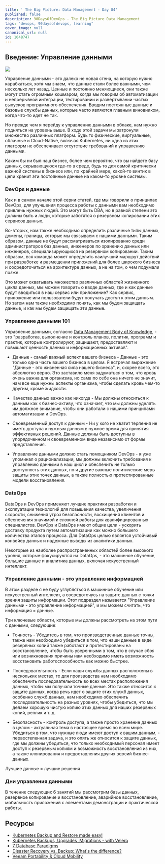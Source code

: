 ```yaml
---
title: ' The Big Picture: Data Management - Day 84'
published: false
description: 90DaysOfDevOps - The Big Picture Data Management
tags: "devops, 90daysofdevops, learning"
cover_image: null
canonical_url: null
id: 1048747
---
```

## Введение: Управление данными

![](../images/Day84_Data1.png?v1)

Управление данными - это далеко не новая стена, на которую нужно карабкаться, хотя мы знаем, что данные стали более важными, чем несколько лет назад. Ценные и постоянно меняющиеся, они также могут стать огромным кошмаром, когда мы говорим об автоматизации и непрерывной интеграции, тестировании и развертывании частых выпусков программного обеспечения. Вводим постоянные данные и базовые службы данных, которые часто являются главным виновником, когда что-то идет не так. 

Но прежде чем я перейду к управлению данными в облаке, нам нужно подняться на уровень выше. В ходе этой задачи мы затронули множество различных платформ. Будь то физические, виртуальные, облачные и Cloud-Native, включая Kubernetes, ни одна из этих платформ не обеспечивает отсутствие требований к управлению данными. 

Каким бы ни был наш бизнес, более чем вероятно, что вы найдете базу данных, скрывающуюся где-то в среде, будь то для самой критически важной системы в бизнесе или, по крайней мере, какой-то винтик в цепи хранит эти постоянные данные на каком-то уровне системы. 

### DevOps и данные 

Как и в самом начале этой серии статей, где мы говорили о принципах DevOps, для улучшения процесса работы с данными вам необходимо привлечь нужных людей. Это могут быть DBA, но в равной степени это должны быть и люди, которые заботятся о резервном копировании этих сервисов данных. 

Во-вторых, нам также необходимо определить различные типы данных, домены, границы, которые мы связываем с нашими данными. Таким образом, данные не будут рассматриваться изолированно среди администраторов баз данных, инженеров по хранению данных или инженеров, специализирующихся на резервном копировании. Таким образом, вся команда может определить наилучший маршрут действий при разработке и размещении приложений для более широкого бизнеса и сосредоточиться на архитектуре данных, а не на том, о чем подумали позже. 

Это может охватывать множество различных областей жизненного цикла данных, мы можем говорить о вводе данных, где и как данные будут вводиться в наш сервис или приложение? Как сервис, приложение или пользователи будут получать доступ к этим данным. Но затем нам также необходимо понять, как мы будем защищать данные, и как мы будем защищать эти данные. 

### Управление данными 101 

Управление данными, согласно [Data Management Body of Knowledge](https://www.dama.org/cpages/body-of-knowledge), - это "разработка, выполнение и контроль планов, политик, программ и практик, которые контролируют, защищают, предоставляют и повышают ценность данных и информационных активов". 

- Данные - самый важный аспект вашего бизнеса - Данные - это только одна часть вашего бизнеса в целом. Я встречал выражение "Данные - это жизненная сила нашего бизнеса", и, скорее всего, это абсолютно верно. Это заставило меня задуматься о том, что кровь очень важна для организма, но сама по себе она ничего не значит, нам все еще нужны аспекты организма, чтобы сделать кровь чем-то другим, кроме жидкости. 

- Качество данных важно как никогда - Мы должны относиться к данным как к бизнес-активу, что означает, что мы должны уделять им должное внимание, чтобы они работали с нашими принципами автоматизации и DevOps. 

- Своевременный доступ к данным - Ни у кого не хватит терпения не иметь доступа к нужным данным в нужное время для принятия эффективных решений. Данные должны быть доступны в упорядоченном и своевременном виде независимо от формы представления. 

- Управление данными должно стать помощником DevOps - я уже упоминал о рационализации, мы должны включить требования к управлению данными в наш цикл и обеспечить не только доступность этих данных, но и другие важные политические меры защиты этих точек данных, а также полностью протестированные модели восстановления. 

### DataOps 

DataOps и DevOps применяют лучшие практики разработки и эксплуатации технологий для повышения качества, увеличения скорости, снижения угроз безопасности, восхищения клиентов и обеспечения значимой и сложной работы для квалифицированных специалистов. DevOps и DataOps имеют общие цели - ускорить доставку продукта путем автоматизации как можно большего количества этапов процесса. Для DataOps целью является устойчивый конвейер данных и надежные выводы из аналитики данных. 

Некоторые из наиболее распространенных областей более высокого уровня, которые фокусируются на DataOps, - это машинное обучение, большие данные и аналитика данных, включая искусственный интеллект. 

### Управление данными - это управление информацией

В этом разделе я не буду углубляться в машинное обучение или искусственный интеллект, а сосредоточусь на защите данных с точки зрения защиты информации. Этот подраздел называется "Управление данными - это управление информацией", и мы можем считать, что информация = данные. 

Три ключевые области, которые мы должны рассмотреть на этом пути с данными, следующие:

- Точность - Убедитесь в том, что производственные данные точны, также нам необходимо убедиться в том, что наши данные в виде резервных копий также работают и протестированы на восстановление, чтобы быть уверенными в том, что в случае сбоя или возникновения причины нам необходимо иметь возможность восстановить работоспособность как можно быстрее. 
  
- Последовательность - Если наши службы данных расположены в нескольких местах, то для производства нам необходимо обеспечить последовательность во всех местах расположения данных, чтобы мы получали точные данные. Это также относится к защите данных, когда речь идет о защите этих служб данных, особенно служб данных, нам необходимо обеспечить последовательность на разных уровнях, чтобы убедиться, что мы делаем хорошую чистую копию этих данных для наших резервных копий, реплик и т. д. 

- Безопасность - контроль доступа, а также просто хранение данных в целом - актуальная тема в настоящее время во всем мире. Убедиться в том, что нужные люди имеют доступ к вашим данным, - первостепенная задача, и это опять же относится к защите данных, где мы должны убедиться, что только необходимый персонал имеет доступ к резервным копиям и возможность восстановления из них, а также клонирования и предоставления других версий бизнес-данных. 

Лучшие данные = лучшие решения 

### Дни управления данными 

В течение следующих 6 занятий мы рассмотрим базы данных, резервное копирование и восстановление, аварийное восстановление, мобильность приложений с элементами демонстрации и практической работы.

## Ресурсы 

- [Kubernetes Backup and Restore made easy!](https://www.youtube.com/watch?v=01qcYSck1c4&t=217s)
- [Kubernetes Backups, Upgrades, Migrations - with Velero](https://www.youtube.com/watch?v=zybLTQER0yY)
- [7 Database Paradigms](https://www.youtube.com/watch?v=W2Z7fbCLSTw&t=520s)
- [Disaster Recovery vs. Backup: What's the difference?](https://www.youtube.com/watch?v=07EHsPuKXc0)
- [Veeam Portability & Cloud Mobility](https://www.youtube.com/watch?v=hDBlTdzE6Us&t=3s)

